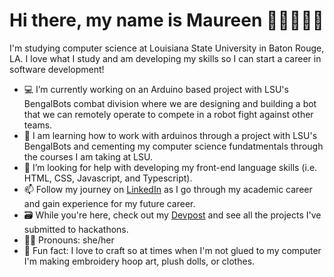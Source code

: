 # Hi there, my name is Maureen 👋🏽👩🏽‍💻

I'm studying computer science at Louisiana State University in Baton Rouge, LA. I love what I study and am developing my skills so I can start a career in software development!  

- 💻 I’m currently working on an Arduino based project with LSU's BengalBots combat division where we are designing and building a bot that we can remotely operate to compete in a robot fight against other teams. 
- 🤖 I am learning how to work with arduinos through a project with LSU's BengalBots and cementing my computer science fundatmentals through the courses I am taking at LSU.  
- 🌱 I’m looking for help with developing my front-end language skills (i.e. HTML, CSS, Javascript, and Typescript).
- 📫 Follow my journey on <a href="https://www.linkedin.com/in/maureen-sanchez/">LinkedIn</a> as I go through my academic career and gain experience for my future career.
- 🗃️ While you're here, check out my <a href="https://devpost.com/maureensanchez99">Devpost</a> and see all the projects I've submitted to hackathons. 
- 👩🏽 Pronouns: she/her 
- 🧵 Fun fact: I love to craft so at times when I'm not glued to my computer I'm making embroidery hoop art, plush dolls, or clothes.

